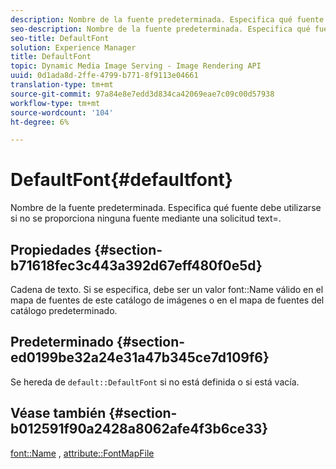 ```yaml
---
description: Nombre de la fuente predeterminada. Especifica qué fuente debe utilizarse si no se proporciona ninguna fuente mediante una solicitud text=.
seo-description: Nombre de la fuente predeterminada. Especifica qué fuente debe utilizarse si no se proporciona ninguna fuente mediante una solicitud text=.
seo-title: DefaultFont
solution: Experience Manager
title: DefaultFont
topic: Dynamic Media Image Serving - Image Rendering API
uuid: 0d1ada8d-2ffe-4799-b771-8f9113e04661
translation-type: tm+mt
source-git-commit: 97a84e8e7edd3d834ca42069eae7c09c00d57938
workflow-type: tm+mt
source-wordcount: '104'
ht-degree: 6%

---
```



# DefaultFont{#defaultfont}

Nombre de la fuente predeterminada. Especifica qué fuente debe utilizarse si no se proporciona ninguna fuente mediante una solicitud text=.

## Propiedades {#section-b71618fec3c443a392d67eff480f0e5d}

Cadena de texto. Si se especifica, debe ser un valor font::Name válido en el mapa de fuentes de este catálogo de imágenes o en el mapa de fuentes del catálogo predeterminado.

## Predeterminado {#section-ed0199be32a24e31a47b345ce7d109f6}

Se hereda de `default::DefaultFont` si no está definida o si está vacía.

## Véase también {#section-b012591f90a2428a8062afe4f3b6ce33}

[font::Name](../../../../../is-api/image-catalog/image-serving-api-ref/c-image-catalog-reference/c-font-map-reference/r-name-font.md#reference-c55889877dc54aabb60734dcde86ee76) ,  [attribute::FontMapFile](../../../../../is-api/image-catalog/image-serving-api-ref/c-image-catalog-reference/c-attributes-reference/r-fontmapfile.md#reference-22e077d4595b45b6a6e549b8499ecb76)
